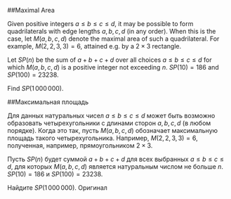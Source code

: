 ##Maximal Area


Given positive integers $a \le b \le c \le d$, it may be possible to form quadrilaterals with edge lengths $a,b,c,d$ (in any order). When this is the case, let $M(a,b,c,d)$ denote the maximal area of such a quadrilateral. For example, $M(2,2,3,3)=6$, attained e.g. by a $2\times 3$ rectangle.


Let $SP(n)$ be the sum of $a+b+c+d$ over all choices $a \le b \le c \le d$ for which $M(a,b,c,d)$ is a positive integer not exceeding $n$.
$SP(10)=186$ and $SP(100)=23238$.


Find $SP(1\,000\,000)$.

##Максимальная площадь


Для данных натуральных чисел $a \le b \le c \le d$ может быть возможно образовать четырехугольники с длинами сторон $a,b,c,d$ (в любом порядке). Когда это так, пусть $M(a,b,c,d)$ обозначает максимальную площадь такого четырехугольника. 
Например, $M(2,2,3,3)=6$, полученная, например, прямоугольником $2\times 3$.


Пусть $SP(n)$ будет суммой $a+b+c+d$ для всех выбранных $a \le b \le c \le d$, для которых $M(a,b,c,d)$ является натуральным числом не больше $n$.
$SP(10)=186$ и $SP(100)=23238$.


Найдите $SP(1\,000\,000)$.
 Оригинал
